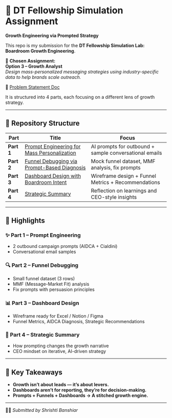 # 🌱 DT Fellowship Simulation Assignment  
**Growth Engineering via Prompted Strategy**  

This repo is my submission for the **DT Fellowship Simulation Lab: Boardroom Growth Engineering**.  

📌 **Chosen Assignment:**  
**Option 3 – Growth Analyst**  
*Design mass-personalized messaging strategies using industry-specific data to help brands scale outreach.*  

🔗 [Problem Statement Doc](https://docs.google.com/document/d/1epvcag8jk8LGD9htkLcpcIQ-K-ldt_pq/)  

It is structured into 4 parts, each focusing on a different lens of growth strategy.  

---

## 📂 Repository Structure  

| Part | Title | Focus |
|------|-------|-------|
| **Part 1** | [Prompt Engineering for Mass Personalization](./Prompt%20Engineering%20for%20Mass%20Personalization.md) | AI prompts for outbound + sample conversational emails |
| **Part 2** | [Funnel Debugging via Prompt-Based Diagnosis](./Funnel%20Debugging%20via%20Prompt-Based%20Diagnosis.md) | Mock funnel dataset, MMF analysis, fix prompts |
| **Part 3** | [Dashboard Design with Boardroom Intent](./Dashboard%20Design%20with%20Boardroom%20Intent.md) | Wireframe design + Funnel Metrics + Recommendations |
| **Part 4** | [Strategic Summary](./Strategic%20Summary.md) | Reflection on learnings and CEO-style insights |

---

## 🧩 Highlights  

### ✨ Part 1 – Prompt Engineering  
- 2 outbound campaign prompts (AIDCA + Cialdini)  
- Conversational email samples  

### 🔍 Part 2 – Funnel Debugging  
- Small funnel dataset (3 rows)  
- MMF (Message-Market Fit) analysis  
- Fix prompts with persuasion principles  

### 📊 Part 3 – Dashboard Design  
- Wireframe ready for Excel / Notion / Figma  
- Funnel Metrics, AIDCA Diagnosis, Strategic Recommendations  

### 📝 Part 4 – Strategic Summary  
- How prompting changes the growth narrative  
- CEO mindset on iterative, AI-driven strategy  

---

## 🚀 Key Takeaways  

- **Growth isn’t about leads — it’s about levers.**  
- **Dashboards aren’t for reporting, they’re for decision-making.**  
- **Prompts + Funnels + Dashboards → A stitched growth engine.**  

---

👩‍💻 *Submitted by Shrishti Banshiar*  
